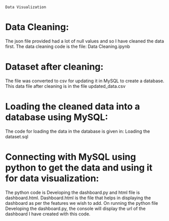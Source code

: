                                                                         Data Visualization


# Data Cleaning:
 The json file provided had a lot of null values and so I have cleaned the data first. The data cleaning code is the file: Data Cleaning.ipynb
# Dataset after cleaning: 
The file was converted to csv for updating it in MySQL to create a database. This data file after cleaning is in the file updated_data.csv
# Loading the cleaned data into a database using MySQL: 
 The code for loading the data in the database is given in: Loading the dataset.sql 
# Connecting with MySQL using python to get the data and using it for data visualization:
The python code is Developing the dashboard.py  and html file is dashboard.html.
Dashboard.html is the file that helps in displaying the dashboard as per the features we wish to add.
On running the python file Developing the dashboard.py, the console will display the url of the dashboard I have created with this code.


